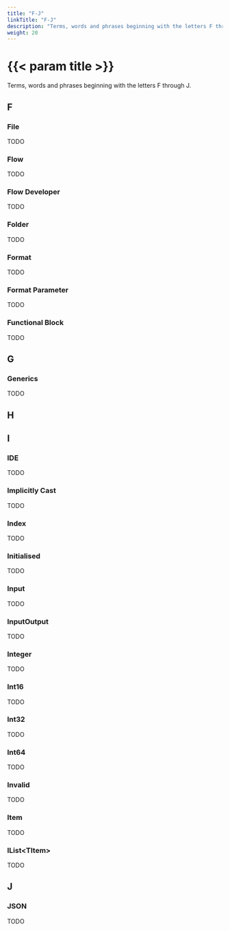 ```yaml
---
title: "F-J"
linkTitle: "F-J"
description: "Terms, words and phrases beginning with the letters F through J."
weight: 20
---
```


# {{< param title >}}

Terms, words and phrases beginning with the letters F through J.

## F

### File

TODO

### Flow

TODO

### Flow Developer

TODO

### Folder

TODO

### Format

TODO

### Format Parameter

TODO

### Functional Block

TODO

## G

### Generics

TODO

## H

## I

### IDE

TODO

### Implicitly Cast

TODO

### Index

TODO

### Initialised

TODO

### Input

TODO

### InputOutput

TODO

### Integer

TODO

### Int16

TODO

### Int32

TODO

### Int64

TODO

### Invalid

TODO

### Item

TODO

### IList&lt;TItem&gt;

TODO

## J

### JSON

TODO
